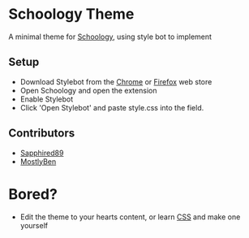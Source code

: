# Schoology Theme

A minimal theme for [Schoology](https://www.powerschool.com/classroom/schoology-learning/), using style bot to implement


## Setup

- Download Stylebot from the [Chrome](https://chromewebstore.google.com/detail/stylebot/oiaejidbmkiecgbjeifoejpgmdaleoha?pli=1) or [Firefox](https://addons.mozilla.org/en-US/firefox/addon/stylebot-web/) web store
- Open Schoology and open the extension
- Enable Stylebot
- Click 'Open Stylebot' and paste style.css into the field.


## Contributors

- [Sapphired89](https://github.com/Sapphired89)
- [MostlyBen](https://github.com/MostlyBen)


# Bored?

- Edit the theme to your hearts content, or learn [CSS](https://web.dev/learn/css) and make one yourself

